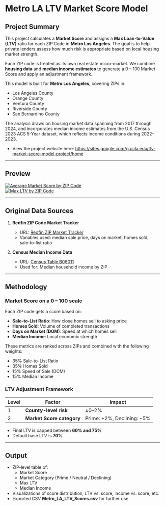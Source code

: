 # Metro LA LTV Market Score Model

## Project Summary

This project calculates a **Market Score** and assigns a **Max Loan-to-Value (LTV)** ratio for each ZIP Code in **Metro Los Angeles**. The goal is to help private lenders assess how much risk is appropriate based on local housing market strength.

Each ZIP code is treated as its own real estate micro-market. We combine **housing data** and **median income estimates** to generate a 0 – 100 Market Score and apply an adjustment framework.

This model is built for **Metro Los Angeles**, covering ZIPs in:
- Los Angeles County  
- Orange County  
- Ventura County  
- Riverside County  
- San Bernardino County

The analysis draws on housing market data spanning from 2017 through 2024, and incorporates median income estimates from the U.S. Census 2023 ACS 5-Year dataset, which reflects income conditions during 2022–2023.

- View the project website here:  https://sites.google.com/g.ucla.edu/ltv-market-score-model-project/home

----

## Preview

<div class='tableauPlaceholder' id='viz1749676077116' style='position: relative'><noscript><a href='#'><img alt='Average Market Score by ZIP Code ' src='https:&#47;&#47;public.tableau.com&#47;static&#47;images&#47;Av&#47;Ave_Score&#47;Sheet1&#47;1_rss.png' style='border: none' /></a></noscript><object class='tableauViz'  style='display:none;'><param name='host_url' value='https%3A%2F%2Fpublic.tableau.com%2F' /> <param name='embed_code_version' value='3' /> <param name='site_root' value='' /><param name='name' value='Ave_Score&#47;Sheet1' /><param name='tabs' value='no' /><param name='toolbar' value='yes' /><param name='static_image' value='https:&#47;&#47;public.tableau.com&#47;static&#47;images&#47;Av&#47;Ave_Score&#47;Sheet1&#47;1.png' /> <param name='animate_transition' value='yes' /><param name='display_static_image' value='yes' /><param name='display_spinner' value='yes' /><param name='display_overlay' value='yes' /><param name='display_count' value='yes' /><param name='language' value='en-US' /><param name='filter' value='publish=yes' /></object></div>    

<div class='tableauPlaceholder' id='viz1749675831579' style='position: relative'><noscript><a href='#'><img alt='Max LTV by ZIP Code ' src='https:&#47;&#47;public.tableau.com&#47;static&#47;images&#47;Ma&#47;Max_LTV&#47;Sheet2&#47;1_rss.png' style='border: none' /></a></noscript><object class='tableauViz'  style='display:none;'><param name='host_url' value='https%3A%2F%2Fpublic.tableau.com%2F' /> <param name='embed_code_version' value='3' /> <param name='site_root' value='' /><param name='name' value='Max_LTV&#47;Sheet2' /><param name='tabs' value='no' /><param name='toolbar' value='yes' /><param name='static_image' value='https:&#47;&#47;public.tableau.com&#47;static&#47;images&#47;Ma&#47;Max_LTV&#47;Sheet2&#47;1.png' /> <param name='animate_transition' value='yes' /><param name='display_static_image' value='yes' /><param name='display_spinner' value='yes' /><param name='display_overlay' value='yes' /><param name='display_count' value='yes' /><param name='language' value='en-US' /><param name='filter' value='publish=yes' /></object></div>

----

## Original Data Sources

1. **Redfin ZIP Code Market Tracker**  
   - URL: [Redfin ZIP Market Tracker](https://redfin-public-data.s3.us-west-2.amazonaws.com/redfin_market_tracker/zip_code_market_tracker.tsv000.gz)  
   - Variables used: median sale price, days on market, homes sold, sale-to-list ratio

2. **Census Median Income Data**  
   - URL: [Census Table B06011](https://data.census.gov/table/ACSDT5Y2023.B06011?q=B06011:+Median+Income+in+the+Past+12+Months+(in+2023+Inflation-Adjusted+Dollars)+by+Place+of+Birth+in+the+United+States&g=040XX00US06$8600000)  
   - Used for: Median household income by ZIP

----

## Methodology

### Market Score on a 0 – 100 scale

Each ZIP code gets a score based on:
- **Sale-to-List Ratio**: How close homes sell to asking price
- **Homes Sold**: Volume of completed transactions
- **Days on Market (DOM)**: Speed at which homes sell
- **Median Income**: Local economic strength

These metrics are ranked across ZIPs and combined with the following weights:
- 35% Sale-to-List Ratio  
- 35% Homes Sold  
- 15% Speed of Sale (DOM)  
- 15% Median Income  

### LTV Adjustment Framework

  Level | Factor                     | Impact
|-------|----------------------------|----------------------------|
| 1     | **County-level risk**      | ±0–2%                      |
| 2     | **Market Score category**  | Prime: +2%, Declining: -5% |

- Final LTV is capped between **60% and 75%**
- Default base LTV is **70%**

----

## Output

- ZIP-level table of:  
  - Market Score  
  - Market Category (Prime / Neutral / Declining)  
  - Max LTV  
  - Median Income  
- Visualizations of score distribution, LTV vs. score, income vs. score, etc.
- Exported CSV **Metro_LA_LTV_Scores.csv** for further use
